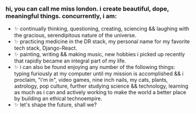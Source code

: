 ### hi, you can call me miss london. i create beautiful, dope, meaningful things. concurrently, i am:

- ✨  continually thinking, questioning, creating, sciencing && laughing with the gracious, serendipitous nature of the universe.
- ✨  practicing medicine in the DR stack, my personal name for my favorite tech stack, Django-React.
- ✨  painting, writing && making music, new hobbies i picked up recently that rapidly became an integral part of my life.
- ✨  i can also be found enjoying any number of the following things: typing furiously at my computer until my mission is accomplished && i proclaim, "i'm in", video games, nine inch nails, my cats, plants, astrology, pop culture, further studying science && technology, learning as much as i can and actively working to make the world a better place by building an ethical technoempire.
- ✨ let's shape the future, shall we?

<!--
**londondata/londondata** is a ✨ _special_ ✨ repository because its `README.md` (this file) appears on your GitHub profile.

Here are some ideas to get you started:

- 🔭 I’m currently working on ...
- 🌱 I’m currently learning ...
- 👯 I’m looking to collaborate on ...
- 🤔 I’m looking for help with ...
- 💬 Ask me about ...
- 📫 How to reach me: ...
- 😄 Pronouns: ...
- ⚡ Fun fact: ...
-->
